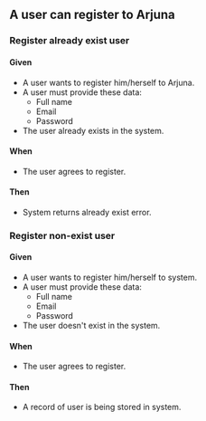 ## A user can register to Arjuna

### Register already exist user
#### Given

- A user wants to register him/herself to Arjuna.
- A user must provide these data:
    - Full name
    - Email
    - Password
- The user already exists in the system.

#### When

- The user agrees to register.

#### Then

- System returns already exist error.


### Register non-exist user
#### Given

- A user wants to register him/herself to system.
- A user must provide these data:
    - Full name
    - Email
    - Password
- The user doesn't exist in the system.

#### When

- The user agrees to register.

#### Then

- A record of user is being stored in system.
